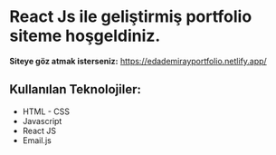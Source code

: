 # React Js ile geliştirmiş portfolio siteme hoşgeldiniz.

<b>Siteye göz atmak isterseniz:</b> https://edademirayportfolio.netlify.app/


## Kullanılan Teknolojiler:
* HTML - CSS
* Javascript
* React JS
* Email.js
